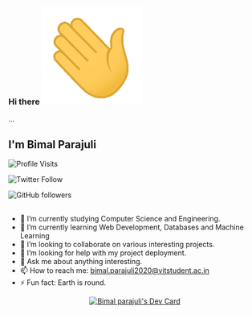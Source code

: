 ### Hi there <img src="https://github.com/bimal-parajuli/bimal-parajuli/blob/main/assets/wave.gif" width="200px">

...

## I'm Bimal Parajuli

![Profile Visits](https://komarev.com/ghpvc/?username=bimal-parajuli&color=green&style=flat&label=Profile%20Visits)

![Twitter Follow](https://img.shields.io/twitter/follow/bimalparajuli5?style=social)

![GitHub followers](https://img.shields.io/github/followers/bimal-parajuli?style=social)


## 
- 🔭 I’m currently studying Computer Science and Engineering.
- 🌱 I’m currently learning Web Development, Databases and Machine Learning
- 👯 I’m looking to collaborate on various interesting projects.
- 🤔 I’m looking for help with my project deployment.
- 💬 Ask me about anything interesting.
- 📫 How to reach me: bimal.parajuli2020@vitstudent.ac.in
- ⚡ Fun fact: Earth is round.

<center>
<a href="https://app.daily.dev/bimal_parajuli"><img src="https://api.daily.dev/devcards/e8860b9fcde547b9bf4c98845dc5b458.png?r=60h" width="400" alt="Bimal parajuli's Dev Card"/></a>
</center>
